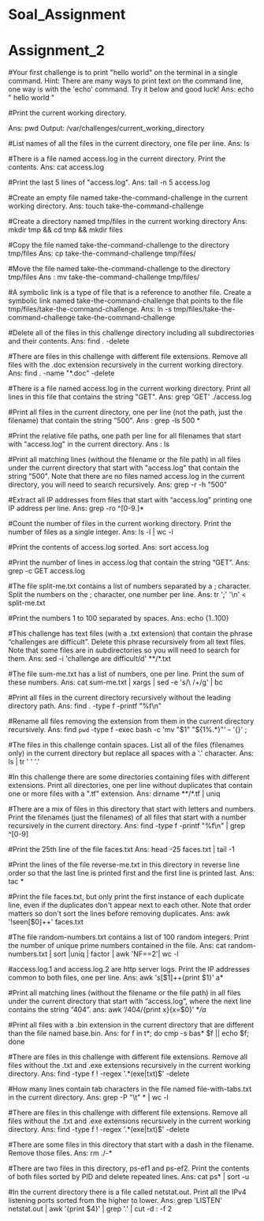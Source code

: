 # Soal_Assignment
# Assignment_2

#Your first challenge is to print "hello world" on the terminal in a single command. Hint: There are many ways to print text on the command line, one way is with the 'echo' command. Try it below and good luck! 
Ans: echo " hello world "

#Print the current working directory.

Ans: pwd
Output: /var/challenges/current_working_directory

#List names of all the files in the current directory, one file per line.
Ans: ls

#There is a file named access.log in the current directory. Print the contents.
Ans: cat access.log 

#Print the last 5 lines of "access.log".
Ans: tail -n 5 access.log

#Create an empty file named take-the-command-challenge in the current working directory.
Ans: touch take-the-command-challenge 

#Create a directory named tmp/files in the current working directory
Ans: mkdir tmp && cd tmp && mkdir files

#Copy the file named take-the-command-challenge to the directory tmp/files
Ans: cp take-the-command-challenge tmp/files/ 

#Move the file named take-the-command-challenge to the directory tmp/files
Ans : mv take-the-command-challenge tmp/files/ 

#A symbolic link is a type of file that is a reference to another file. Create a symbolic link named take-the-command-challenge that points to the file tmp/files/take-the-command-challenge.
Ans: ln -s tmp/files/take-the-command-challenge take-the-command-challenge

#Delete all of the files in this challenge directory including all subdirectories and their contents.
Ans: find . -delete

#There are files in this challenge with different file extensions. Remove all files with the .doc extension recursively in the current working directory.
Ans: find . -name "*.doc" -delete
 
#There is a file named access.log in the current working directory. Print all lines in this file that contains the string "GET".
Ans: grep 'GET' ./access.log

#Print all files in the current directory, one per line (not the path, just the filename) that contain the string "500".
Ans : grep -ls 500 *

#Print the relative file paths, one path per line for all filenames that start with "access.log" in the current directory.
Ans : ls

#Print all matching lines (without the filename or the file path) in all files under the current directory that start with "access.log" that contain the string "500". Note that there are no files named access.log in the current directory, you will need to search recursively.
Ans: grep -r -h "500"

#Extract all IP addresses from files that start with “access.log” printing one IP address per line.
Ans: grep -ro ^[0-9.]*

#Count the number of files in the current working directory. Print the number of files as a single integer.
Ans: ls -l | wc -l

#Print the contents of access.log sorted.
Ans: sort access.log

#Print the number of lines in access.log that contain the string “GET”.
Ans: grep -c GET access.log

#The file split-me.txt contains a list of numbers separated by a ; character. Split the numbers on the ; character, one number per line.
Ans: tr ';' '\n' < split-me.txt

#Print the numbers 1 to 100 separated by spaces.
Ans: echo {1..100}

#This challenge has text files (with a .txt extension) that contain the phrase “challenges are difficult”. Delete this phrase recursively from all text files. Note that some files are in subdirectories so you will need to search for them.
Ans: sed -i 'challenge are difficult/d' **/*.txt

#The file sum-me.txt has a list of numbers, one per line. Print the sum of these numbers.
Ans: cat sum-me.txt | xargs | sed -e 's/\ /+/g' | bc 

#Print all files in the current directory recursively without the leading directory path.
Ans: find . -type f -printf "%f\n"

#Rename all files removing the extension from them in the current directory recursively.
Ans: find `pwd` -type f -exec bash -c 'mv "$1" "${1%.*}"' - '{}' \;

#The files in this challenge contain spaces. List all of the files (filenames only) in the current directory but replace all spaces with a '.' character.
Ans: ls | tr ' ' '.'

#In this challenge there are some directories containing files with different extensions. Print all directories, one per line without duplicates that contain one or more files with a ".tf" extension.
Ans: dirname **/*.tf | uniq

#There are a mix of files in this directory that start with letters and numbers. Print the filenames (just the filenames) of all files that start with a number recursively in the current directory.
Ans: find -type f -printf "%f\n" | grep ^[0-9]

#Print the 25th line of the file faces.txt
Ans: head -25 faces.txt | tail -1

#Print the lines of the file reverse-me.txt in this directory in reverse line order so that the last line is printed first and the first line is printed last.
Ans: tac *

#Print the file faces.txt, but only print the first instance of each duplicate line, even if the duplicates don't appear next to each other. Note that order matters so don't sort the lines before removing duplicates.
Ans: awk '!seen[$0]++' faces.txt

#The file random-numbers.txt contains a list of 100 random integers. Print the number of unique prime numbers contained in the file.
Ans: cat random-numbers.txt | sort |uniq | factor | awk 'NF==2'| wc -l


#access.log.1 and access.log.2 are http server logs. Print the IP addresses common to both files, one per line.
Ans: awk 's[$1]++{print $1}' a*

#Print all matching lines (without the filename or the file path) in all files under the current directory that start with “access.log”, where the next line contains the string “404”.
ans: awk ‘/404/{print x}{x=$0}’ **/a*

#Print all files with a .bin extension in the current directory that are different than the file named base.bin.
Ans: for f in t*; do cmp -s bas* $f || echo $f; done

#There are files in this challenge with different file extensions. Remove all files without the .txt and .exe extensions recursively in the current working directory.
Ans: find -type f ! -regex '.*\(exe\|txt\)$' -delete

#How many lines contain tab characters in the file named file-with-tabs.txt in the current directory.
Ans: grep -P "\t" * | wc -l

#There are files in this challenge with different file extensions. Remove all files without the .txt and .exe extensions recursively in the current working directory.
Ans: find -type f ! -regex '.*\(exe\|txt\)$' -delete

#There are some files in this directory that start with a dash in the filename. Remove those files.
Ans: rm ./-*

#There are two files in this directory, ps-ef1 and ps-ef2. Print the contents of both files sorted by PID and delete repeated lines.
Ans: cat ps* | sort -u

#In the current directory there is a file called netstat.out. Print all the IPv4 listening ports sorted from the higher to lower.
Ans: grep 'LISTEN' netstat.out | awk '{print $4}' | grep '\.' | cut -d : -f 2

